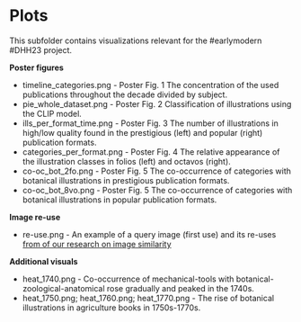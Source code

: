 # Plots

This subfolder contains visualizations relevant for the #earlymodern #DHH23 project.

**Poster figures**
* timeline_categories.png - Poster Fig. 1 The concentration of the used publications throughout the decade divided by subject.<br>
* pie_whole_dataset.png - Poster Fig. 2 Classification of illustrations using the CLIP model.<br>
* ills_per_format_time.png -  Poster Fig. 3 The number of illustrations in high/low quality found in the prestigious (left) and popular (right) publication formats.<br>
* categories_per_format.png - Poster Fig. 4 The relative appearance of the illustration classes in folios (left) and octavos (right).<br>
* co-oc_bot_2fo.png - Poster Fig. 5 The co-occurrence of categories with botanical illustrations in prestigious publication formats.<br>
* co-oc_bot_8vo.png -  Poster Fig. 5 The co-occurrence of categories with botanical illustrations in popular publication formats.<br>

**Image re-use**
* re-use.png - An example of a query image (first use) and its re-uses [from of our research on image similarity](https://github.com/dhh23/early-modern-image-similarity "dhh23/early-modern-image-similarity")

**Additional visuals**
* heat_1740.png - Co-occurrence of mechanical-tools with botanical-zoological-anatomical rose gradually and peaked in the 1740s.<br>
* heat_1750.png; heat_1760.png; heat_1770.png - The rise of botanical illustrations in agriculture books in 1750s-1770s.
